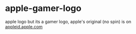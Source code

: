 # apple-gamer-logo
apple logo but its a gamer logo, apple's original (no spin) is on <a href="https://appleid.apple.com/">appleid.apple.com</a>
